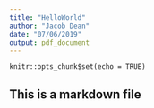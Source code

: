 ```yaml
---
title: "HelloWorld"
author: "Jacob Dean"
date: "07/06/2019"
output: pdf_document
---
```


```{r setup, include=FALSE}
knitr::opts_chunk$set(echo = TRUE)
```

## This is a markdown file

